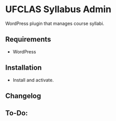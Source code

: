 UFCLAS Syllabus Admin
=====================

WordPress plugin that manages course syllabi. 

Requirements
------------
- WordPress

Installation
------------
- Install and activate.

Changelog
---------

To-Do:
------
